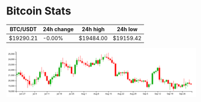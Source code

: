 # Bitcoin Stats

BTC/USDT|24h change|24h high|24h low|
|---|---|---|---|
|$19290.21|-0.00%|$19484.00|$19159.42|

<img src="./chart.svg">

